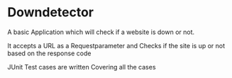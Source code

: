 # Downdetector
A basic Application which will check if a website is down or not.

It accepts a URL as a Requestparameter and Checks if the site is up or not based on the response code

JUnit  Test cases are written Covering all the cases
